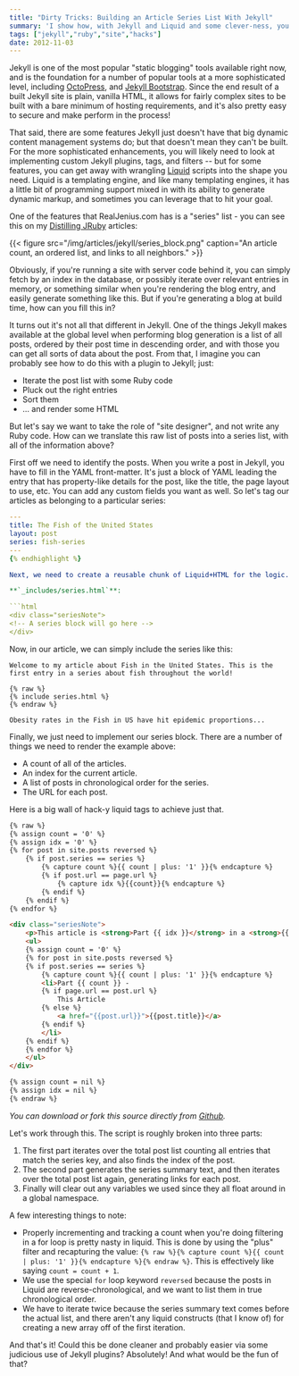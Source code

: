 ```yaml
---
title: "Dirty Tricks: Building an Article Series List With Jekyll"
summary: 'I show how, with Jekyll and Liquid and some clever-ness, you can build a dynamic article series list for sites.'
tags: ["jekyll","ruby","site","hacks"]
date: 2012-11-03
---
```


Jekyll is one of the most popular "static blogging" tools available right now, and is the foundation for a number of popular tools at a more sophisticated level, including [OctoPress](http://www.octopress.org), and [Jekyll Bootstrap](http://www.jekyllbootstrap.com). Since the end result of a built Jekyll site is plain, vanilla HTML, it allows for fairly complex sites to be built with a bare minimum of hosting requirements, and it's also pretty easy to secure and make perform in the process!

That said, there are some features Jekyll just doesn't have that big dynamic content management systems do; but that doesn't mean they can't be built. For the more sophisticated enhancements, you will likely need to look at implementing custom Jekyll plugins, tags, and filters -- but for some features, you can get away with wrangling [Liquid](https://github.com/Shopify/liquid) scripts into the shape you need. Liquid is a templating engine, and like many templating engines, it has a little bit of programming support mixed in with its ability to generate dynamic markup, and sometimes you can leverage that to hit your goal.

One of the features that RealJenius.com has is a "series" list - you can see this on my [Distilling JRuby](/tags/distilling-jruby) articles:

{{< figure src="/img/articles/jekyll/series_block.png" caption="An article count, an ordered list, and links to all neighbors." >}}

Obviously, if you're running a site with server code behind it, you can simply fetch by an index in the database, or possibly iterate over relevant entries in memory, or something similar when you're rendering the blog entry, and easily generate something like this. But if you're generating a blog at build time, how can you fill this in?

It turns out it's not all that different in Jekyll. One of the things Jekyll makes available at the global level when performing blog generation is a list of all posts, ordered by their post time in descending order, and with those you can get all sorts of data about the post. From that, I imagine you can probably see how to do this with a plugin to Jekyll; just:

* Iterate the post list with some Ruby code
* Pluck out the right entries
* Sort them
* ... and render some HTML

But let's say we want to take the role of "site designer", and not write any Ruby code. How can we translate this raw list of posts into a series list, with all of the information above?

First off we need to identify the posts. When you write a post in Jekyll, you have to fill in the YAML front-matter. It's just a block of YAML leading the entry that has property-like details for the post, like the title, the page layout to use, etc. You can add any custom fields you want as well. So let's tag our articles as belonging to a particular series:

```yaml
---
title: The Fish of the United States
layout: post
series: fish-series
---
{% endhighlight %}

Next, we need to create a reusable chunk of Liquid+HTML for the logic. We can simply use an include in the `_includes` directory for this:

**`_includes/series.html`**:

```html
<div class="seriesNote">
<!-- A series block will go here -->
</div>
```

Now, in our article, we can simply include the series like this:

```
Welcome to my article about Fish in the United States. This is the first entry in a series about fish throughout the world!

{% raw %}
{% include series.html %}
{% endraw %}

Obesity rates in the Fish in US have hit epidemic proportions...
```

Finally, we just need to implement our series block. There are a number of things we need to render the example above:

* A count of all of the articles.
* An index for the current article.
* A list of posts in chronological order for the series.
* The URL for each post.

Here is a big wall of hack-y liquid tags to achieve just that.

```html
{% raw %}
{% assign count = '0' %}
{% assign idx = '0' %}
{% for post in site.posts reversed %}
	{% if post.series == series %}
		{% capture count %}{{ count | plus: '1' }}{% endcapture %}
		{% if post.url == page.url %}
			{% capture idx %}{{count}}{% endcapture %}
		{% endif %}
	{% endif %}
{% endfor %}

<div class="seriesNote">
	<p>This article is <strong>Part {{ idx }}</strong> in a <strong>{{ count }}-Part</strong> Series.</p>
	<ul>
	{% assign count = '0' %}
	{% for post in site.posts reversed %}
	{% if post.series == series %}
		{% capture count %}{{ count | plus: '1' }}{% endcapture %}
		<li>Part {{ count }} -
		{% if page.url == post.url %}
			This Article
		{% else %}
			<a href="{{post.url}}">{{post.title}}</a>
		{% endif %}
		</li>
	{% endif %}
	{% endfor %}
	</ul>
</div>

{% assign count = nil %}
{% assign idx = nil %}
{% endraw %}
```

*You can download or fork this source directly from [Github](https://github.com/realjenius/site-samples/blob/master/2012-11-03-jekyll-series-list/series.html).*

Let's work through this. The script is roughly broken into three parts:

1. The first part iterates over the total post list counting all entries that match the series key, and also finds the index of the post.
2. The second part generates the series summary text, and then iterates over the total post list again, generating links for each post.
3. Finally will clear out any variables we used since they all float around in a global namespace.

A few interesting things to note:

* Properly incrementing and tracking a count when you're doing filtering in a for loop is pretty nasty in liquid. This is done by using the "plus" filter and recapturing the value: `{% raw %}{% capture count %}{{ count | plus: '1' }}{% endcapture %}{% endraw %}`. This is effectively like saying `count = count + 1`.
* We use the special `for` loop keyword `reversed` because the posts in Liquid are reverse-chronological, and we want to list them in true chronological order.
* We have to iterate twice because the series summary text comes before the actual list, and there aren't any liquid constructs (that I know of) for creating a new array off of the first iteration.

And that's it! Could this be done cleaner and probably easier via some judicious use of Jekyll plugins? Absolutely! And what would be the fun of that?
